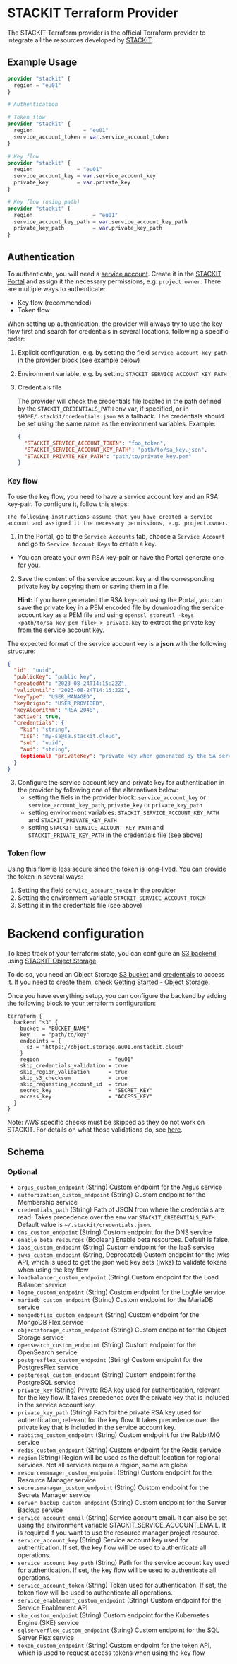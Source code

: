 # STACKIT Terraform Provider

The STACKIT Terraform provider is the official Terraform provider to integrate all the resources developed by [STACKIT](https://www.stackit.de/en/).

## Example Usage

```terraform
provider "stackit" {
  region = "eu01"
}

# Authentication

# Token flow
provider "stackit" {
  region                = "eu01"
  service_account_token = var.service_account_token
}

# Key flow
provider "stackit" {
  region              = "eu01"
  service_account_key = var.service_account_key
  private_key         = var.private_key
}

# Key flow (using path)
provider "stackit" {
  region                   = "eu01"
  service_account_key_path = var.service_account_key_path
  private_key_path         = var.private_key_path
}
```

## Authentication

To authenticate, you will need a [service account](https://docs.stackit.cloud/stackit/en/service-accounts-134415819.html). Create it in the [STACKIT Portal](https://portal.stackit.cloud/) and assign it the necessary permissions, e.g. `project.owner`. There are multiple ways to authenticate:

- Key flow (recommended)
- Token flow

When setting up authentication, the provider will always try to use the key flow first and search for credentials in several locations, following a specific order:

1. Explicit configuration, e.g. by setting the field `service_account_key_path` in the provider block (see example below)
2. Environment variable, e.g. by setting `STACKIT_SERVICE_ACCOUNT_KEY_PATH`
3. Credentials file

   The provider will check the credentials file located in the path defined by the `STACKIT_CREDENTIALS_PATH` env var, if specified,
   or in `$HOME/.stackit/credentials.json` as a fallback.
   The credentials should be set using the same name as the environment variables. Example:

   ```json
   {
     "STACKIT_SERVICE_ACCOUNT_TOKEN": "foo_token",
     "STACKIT_SERVICE_ACCOUNT_KEY_PATH": "path/to/sa_key.json",
     "STACKIT_PRIVATE_KEY_PATH": "path/to/private_key.pem"
   }
   ```

### Key flow

To use the key flow, you need to have a service account key and an RSA key-pair.
To configure it, follow this steps:

    The following instructions assume that you have created a service account and assigned it the necessary permissions, e.g. project.owner.

1.  In the Portal, go to the `Service Accounts` tab, choose a `Service Account` and go to `Service Account Keys` to create a key.

- You can create your own RSA key-pair or have the Portal generate one for you.

2.  Save the content of the service account key and the corresponding private key by copying them or saving them in a file.

    **Hint:** If you have generated the RSA key-pair using the Portal, you can save the private key in a PEM encoded file by downloading the service account key as a PEM file and using `openssl storeutl -keys <path/to/sa_key_pem_file> > private.key` to extract the private key from the service account key.

The expected format of the service account key is a **json** with the following structure:

```json
{
  "id": "uuid",
  "publicKey": "public key",
  "createdAt": "2023-08-24T14:15:22Z",
  "validUntil": "2023-08-24T14:15:22Z",
  "keyType": "USER_MANAGED",
  "keyOrigin": "USER_PROVIDED",
  "keyAlgorithm": "RSA_2048",
  "active": true,
  "credentials": {
    "kid": "string",
    "iss": "my-sa@sa.stackit.cloud",
    "sub": "uuid",
    "aud": "string",
    (optional) "privateKey": "private key when generated by the SA service"
  }
}
```

3. Configure the service account key and private key for authentication in the provider by following one of the alternatives below:
   - setting the fiels in the provider block: `service_account_key` or `service_account_key_path`, `private_key` or `private_key_path`
   - setting environment variables: `STACKIT_SERVICE_ACCOUNT_KEY_PATH` and `STACKIT_PRIVATE_KEY_PATH`
   - setting `STACKIT_SERVICE_ACCOUNT_KEY_PATH` and `STACKIT_PRIVATE_KEY_PATH` in the credentials file (see above)

### Token flow

Using this flow is less secure since the token is long-lived. You can provide the token in several ways:

1. Setting the field `service_account_token` in the provider
2. Setting the environment variable `STACKIT_SERVICE_ACCOUNT_TOKEN`
3. Setting it in the credentials file (see above)

# Backend configuration

To keep track of your terraform state, you can configure an [S3 backend](https://developer.hashicorp.com/terraform/language/settings/backends/s3) using [STACKIT Object Storage](https://docs.stackit.cloud/stackit/en/object-storage-s3-compatible-71009778.html).

To do so, you need an Object Storage [S3 bucket](https://docs.stackit.cloud/stackit/en/basic-concept-objectstorage-71009785.html#BasicConceptObjectStorage-Buckets) and [credentials](https://docs.stackit.cloud/stackit/en/basic-concept-objectstorage-71009785.html#BasicConceptObjectStorage-Credentials) to access it. If you need to create them, check [Getting Started - Object Storage](https://docs.stackit.cloud/stackit/en/getting-started-objectstorage-71009792.html).

Once you have everything setup, you can configure the backend by adding the following block to your terraform configuration:

```
terraform {
  backend "s3" {
    bucket = "BUCKET_NAME"
    key    = "path/to/key"
    endpoints = {
      s3 = "https://object.storage.eu01.onstackit.cloud"
    }
    region                      = "eu01"
    skip_credentials_validation = true
    skip_region_validation      = true
    skip_s3_checksum            = true
    skip_requesting_account_id  = true
    secret_key                  = "SECRET_KEY"
    access_key                  = "ACCESS_KEY"
  }
}
```

Note: AWS specific checks must be skipped as they do not work on STACKIT. For details on what those validations do, see [here](https://developer.hashicorp.com/terraform/language/settings/backends/s3#configuration).
<!-- schema generated by tfplugindocs -->
## Schema

### Optional

- `argus_custom_endpoint` (String) Custom endpoint for the Argus service
- `authorization_custom_endpoint` (String) Custom endpoint for the Membership service
- `credentials_path` (String) Path of JSON from where the credentials are read. Takes precedence over the env var `STACKIT_CREDENTIALS_PATH`. Default value is `~/.stackit/credentials.json`.
- `dns_custom_endpoint` (String) Custom endpoint for the DNS service
- `enable_beta_resources` (Boolean) Enable beta resources. Default is false.
- `iaas_custom_endpoint` (String) Custom endpoint for the IaaS service
- `jwks_custom_endpoint` (String, Deprecated) Custom endpoint for the jwks API, which is used to get the json web key sets (jwks) to validate tokens when using the key flow
- `loadbalancer_custom_endpoint` (String) Custom endpoint for the Load Balancer service
- `logme_custom_endpoint` (String) Custom endpoint for the LogMe service
- `mariadb_custom_endpoint` (String) Custom endpoint for the MariaDB service
- `mongodbflex_custom_endpoint` (String) Custom endpoint for the MongoDB Flex service
- `objectstorage_custom_endpoint` (String) Custom endpoint for the Object Storage service
- `opensearch_custom_endpoint` (String) Custom endpoint for the OpenSearch service
- `postgresflex_custom_endpoint` (String) Custom endpoint for the PostgresFlex service
- `postgresql_custom_endpoint` (String) Custom endpoint for the PostgreSQL service
- `private_key` (String) Private RSA key used for authentication, relevant for the key flow. It takes precedence over the private key that is included in the service account key.
- `private_key_path` (String) Path for the private RSA key used for authentication, relevant for the key flow. It takes precedence over the private key that is included in the service account key.
- `rabbitmq_custom_endpoint` (String) Custom endpoint for the RabbitMQ service
- `redis_custom_endpoint` (String) Custom endpoint for the Redis service
- `region` (String) Region will be used as the default location for regional services. Not all services require a region, some are global
- `resourcemanager_custom_endpoint` (String) Custom endpoint for the Resource Manager service
- `secretsmanager_custom_endpoint` (String) Custom endpoint for the Secrets Manager service
- `server_backup_custom_endpoint` (String) Custom endpoint for the Server Backup service
- `service_account_email` (String) Service account email. It can also be set using the environment variable STACKIT_SERVICE_ACCOUNT_EMAIL. It is required if you want to use the resource manager project resource.
- `service_account_key` (String) Service account key used for authentication. If set, the key flow will be used to authenticate all operations.
- `service_account_key_path` (String) Path for the service account key used for authentication. If set, the key flow will be used to authenticate all operations.
- `service_account_token` (String) Token used for authentication. If set, the token flow will be used to authenticate all operations.
- `service_enablement_custom_endpoint` (String) Custom endpoint for the Service Enablement API
- `ske_custom_endpoint` (String) Custom endpoint for the Kubernetes Engine (SKE) service
- `sqlserverflex_custom_endpoint` (String) Custom endpoint for the SQL Server Flex service
- `token_custom_endpoint` (String) Custom endpoint for the token API, which is used to request access tokens when using the key flow
